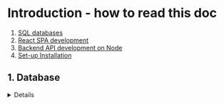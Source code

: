 # Introduction - how to read this doc

1. [SQL databases](#1-database)
2. [React SPA development](#2-react-spa)
3. [Backend API development on Node](#3-backend-api-development-on-node)
4. [Set-up Installation](#4-set-up-Installation)

## 1. Database

<details>
1. **Created user Table**:

- Columns: id (Primary key), username , email
- This table stores unique user information, ensuring each user is represented only once.
- 
2. **Created home Table**:

- Columns: id (Primary Key), street_address, and other relevant home attributes.
- This table stores unique home information.

- 
3. **Created user_home_relationship Junction Table**:

- Columns: id (Primary Key), username(Foreingn key), home_id(foreign key)
- Established a many-to-many relationship between users and homes by using foreign keys to reference the user and home tables.
  Populated the Tables:

- Migrated data from the original user_home_relationship table into the newly created tables, ensuring all relationships were preserved.

- Created 99_final_db_dump.sql to reflect all changes, ensuring the database transitions from its initial state to the normalized structure.\

**SQL Script Execution**:
- The script 99_final_db_dump.sql can be executed to transform the database into the normalized state. This script includes the creation of the new tables, 
  foreign key relationships, and migration of existing data.

## 2. React SPA

-**. User-Home Relationships**

    . Purpose: Show which homes a user is interested in and which users are interested in a given home.

  -  **API Design**:
       . /user/find-all: Fetch all users.
       . /home/find-by-user/{userId}: Fetch all homes related to a specific user.
       . /user/find-by-home/{homeId}: Fetch all users related to a specific home.
       . /home/update-users: Update the users associated with a specific home.

2. **Frontend (React)**
        . Navbar (User Dropdown):

      .  Dropdown to select a user from the list.
        Fetch all users from the backend using the /user/find-all API.
        When a user is selected, display all homes related to that user.
        Home List (Home Cards):

      .  For the selected user, fetch and display a list of homes they're interested in, using /home/find-by-user/{userId}.
        Display details of each home such as name, price, state, etc.
        Include an "Edit Users" button for each home to update the users associated with it.
        Edit User Modal:

      .  Modal to modify the users associated with a home.
        Fetch users associated with the home using /user/find-by-home/{homeId}.
        Allow selection (checkboxes) to update users.
        Submit the updated users list to the backend using /home/update-users.

3. **Backend (Node.js with TypeORM)**
      Tables:

      user: Contains user details like username and email.
      home: Contains home details like id, name, list_price, etc.
      user_home_relationship: A junction table that stores relationships between users and homes.
      API Endpoints:

      /user/find-all: Returns all users from the database.
      /home/find-by-user/{userId}: Returns all homes associated with a given user.
      /user/find-by-home/{homeId}: Returns all users associated with a given home.
      /home/update-users: Updates the users associated with a given home by sending a list of usernames and home ID.
      Data Flow:

      When a user selects a home and clicks on "Edit Users", the modal opens with the current list of users associated with that  
       home.
      The user can modify the list of users and submit changes.
      On submission, the backend updates the user_home_relationship table to reflect the new associations.

4. **Redux Integration**
      State Management:

      Use Redux to manage the state of users and homes.
      Dispatch actions to fetch and store users and homes in the Redux store.
      Use selectors to get the current state of users and homes.
      API Requests:

      Use Redux Thunks or Redux Toolkit Query to handle API requests for fetching and updating data.


> 

## 3. Backend API development on Node

User Home API Documentation

To enable effective interaction between the web app and the database, the following solution points have been implemented:
## User Home APIs

  - **/user/find-all**: Retrieve all users.
  - **/user/find-by-home**: Retrieve users associated with a specific home.
  - **/home/find-by-user**: Retrieve homes associated with a specific user (with pagination).
  - **/home/update-users**: Update the list of users associated with a specific home.

  - **HTTP Methods**: Used appropriate HTTP methods (GET, POST, PUT, DELETE) for different operations.

  - **JSON Interface**: Ensured all APIs use JSON format for both requests and responses.

  - **Error Handling**: Implemented robust error handling with appropriate status codes and messages.

  - **Database Interaction**:
        ORM/Database Library: Utilized TypeORM (or another ORM like Prisma or Sequelize) for database interactions to simplify CRUD 
        operations and maintain code readability.
        Sanitization: Ensured that data sent in requests is sanitized to prevent SQL injection and other security vulnerabilities.
        Data Validation: Validated incoming data to ensure it meets expected formats and constraints.

  - **Idempotency**
       Idempotent Operations: Ensured operations like /home/update-users are idempotent, meaning multiple identical
         requests produce the same result as a single request.

## Endpoint: /user/find-all

- **Method:** Get
- **Summary:** Retrieve all users from the database
- **Operation ID:** cgetAllUsers
- **Tags:** User
- **Responses:**
  - **200:** List of all users
    ### Example:
```bash
[
  {
    "id": "1",
    "username": "johndoe",
    "email": "johndoe@example.com"
  },
  {
    "id": "2",
    "username": "janedoe",
    "email": "janedoe@example.com"
  }
]


fetch("http://baseUrl/user/find-all", {
  method: "GET",
  headers: {
    "Content-Type": "application/json"
  }
})
  .then(response => response.json())
  .then(result => console.log(result))
  .catch(error => console.error(error));

```

## Endpoint: /home/find-by-user

- **Method:** Get
- **Summary:** Retrieve all homes related to a specific user with pagination support
- **Operation ID:** getHomesByUser
- **Tags:** Home
- **Parameters:**
- **userId:** The ID of the user to retrieve homes for
- **page:** The page number for pagination (optional, default: 1)

- **Responses:**
  - **200:** 200: List of homes related to the user
    ### Example:
```bash
{
  "homes": [
    {
      "id": "101",
      "street_address": "123 Elm Street",
      "city": "Springfield",
      "state": "IL",
      "zip": "62701"
    },
    {
      "id": "102",
      "street_address": "456 Oak Avenue",
      "city": "Springfield",
      "state": "IL",
      "zip": "62702"
    }
  ],
  "page": 1,
  "pageSize": 50,
  "totalItems": 100
}

fetch("http://baseUrl/home/find-by-user?userId=1&page=1&pageSize=50", {
  method: "GET",
  headers: {
    "Content-Type": "application/json"
  }
})
  .then(response => response.json())
  .then(result => console.log(result))
  .catch(error => console.error(error));


```

## Endpoint: /user/find-by-home

- **Method:** Get
- **Summary:** Retrieve all users related to a specific home
- **Operation ID:** getUsersByHome
- **Tags:** User
- **Parameters:**
- **homeId**: ID of the home to retrieve users for (query parameter)

- **Responses:**
  - **200:** List of users related to the home
    ### Example:
```bash
[
  {
    "id": "1",
    "username": "johndoe",
    "email": "johndoe@example.com"
  },
  {
    "id": "2",
    "username": "janedoe",
    "email": "janedoe@example.com"
  }
]

fetch("http://baseUrl/user/find-by-home?homeId=101", {
  method: "GET",
  headers: {
    "Content-Type": "application/json"
  }
})
  .then(response => response.json())
  .then(result => console.log(result))
  .catch(error => console.error(error));



```

## Endpoint: /home/update-users

- **Method:** PUT
- **Summary:** Update the list of users associated with a specific home
- **Operation ID:** updateUsersByHome
- **Tags:** Home
- **Request Body:**
- **homeId**: ID of the home to update (string)
- **usernames**: Array of usernames to be associated with the home (array of strings)


- **Responses:**
  - **200:** Users updated successfully
  - **400:** Invalid request body
  - **404**: Home or users not found


    ### Example:
```bash
const myHeaders = new Headers();
myHeaders.append("Content-Type", "application/json");

const raw = JSON.stringify({
  "homeId": "101",
  "usernames": ["johndoe", "janedoe"]
});

const requestOptions = {
  method: "PUT",
  headers: myHeaders,
  body: raw,
  redirect: "follow"
};

fetch("http://baseUrl/home/update-users", requestOptions)
  .then(response => response.json())
  .then(result => console.log(result))
  .catch(error => console.error(error));

```

## 4. Set-up Installation
To set up the installation, you will need to follow these steps:
1. Clone the repository using the command `git clone https://github.com/username/repository.git`
2. Navigate to the project directory using the command `cd repository`
3. Install the required dependencies 
cd frontend/home_assessment-main
   `npm install`

cd backend/HomeTorm
    `npm install`

4. Run the frontend and backend:
    1. Run the frontend and backend:
      # Start the backend server (Node.js):
        . cd backend/HomeTorm
        `npx tsc`
        `node dist/app.js`

      # Start the fronted React:
        . cd frontend/home_assessment-main
          `npm start`



### frontend & backend

- all frontend / backend code should go entirely in the `./frontend` / `./backend` directories
- we are fine with testing your solution in either `dev` or `production` mode, just make sure the instructions are properly documented

> [!CAUTION]
> make sure to **commit the .env files** for both backend & frontend, if they are needed to run your solutions



